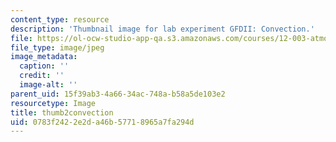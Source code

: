 ```yaml
---
content_type: resource
description: 'Thumbnail image for lab experiment GFDII: Convection.'
file: https://ol-ocw-studio-app-qa.s3.amazonaws.com/courses/12-003-atmosphere-ocean-and-climate-dynamics-fall-2008/0783f2422e2da46b57718965a7fa294d_thumb2convection.jpg
file_type: image/jpeg
image_metadata:
  caption: ''
  credit: ''
  image-alt: ''
parent_uid: 15f39ab3-4a66-34ac-748a-b58a5de103e2
resourcetype: Image
title: thumb2convection
uid: 0783f242-2e2d-a46b-5771-8965a7fa294d
---
```

